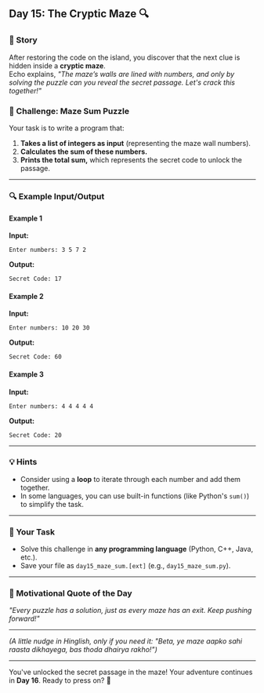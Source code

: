 ## **Day 15: The Cryptic Maze 🔍**

### **📜 Story**  
After restoring the code on the island, you discover that the next clue is hidden inside a **cryptic maze**.  
Echo explains, *"The maze’s walls are lined with numbers, and only by solving the puzzle can you reveal the secret passage. Let's crack this together!"*  

### **🎯 Challenge: Maze Sum Puzzle**  
Your task is to write a program that:  
1. **Takes a list of integers as input** (representing the maze wall numbers).  
2. **Calculates the sum of these numbers.**  
3. **Prints the total sum,** which represents the secret code to unlock the passage.

---

### **🔍 Example Input/Output**

#### **Example 1**  
**Input:**  
```
Enter numbers: 3 5 7 2
```  
**Output:**  
```
Secret Code: 17
```

#### **Example 2**  
**Input:**  
```
Enter numbers: 10 20 30
```  
**Output:**  
```
Secret Code: 60
```

#### **Example 3**  
**Input:**  
```
Enter numbers: 4 4 4 4 4
```  
**Output:**  
```
Secret Code: 20
```

---

### **💡 Hints**  
- Consider using a **loop** to iterate through each number and add them together.  
- In some languages, you can use built-in functions (like Python's `sum()`) to simplify the task.

---

### **📝 Your Task**  
- Solve this challenge in **any programming language** (Python, C++, Java, etc.).  
- Save your file as `day15_maze_sum.[ext]` (e.g., `day15_maze_sum.py`).

---

### **🌟 Motivational Quote of the Day**  
*"Every puzzle has a solution, just as every maze has an exit. Keep pushing forward!"*  

---

*(A little nudge in Hinglish, only if you need it: "Beta, ye maze aapko sahi raasta dikhayega, bas thoda dhairya rakho!")*  

---

You've unlocked the secret passage in the maze! Your adventure continues in **Day 16**. Ready to press on? 🚀